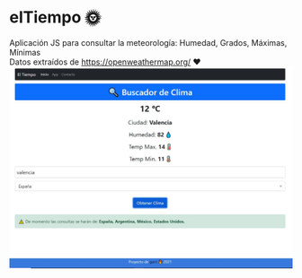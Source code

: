 # elTiempo 🌞
Aplicación JS para consultar la meteorología: Humedad, Grados, Máximas, Mínimas</br>
Datos extraídos de https://openweathermap.org/ ❤️
![Alt text](https://github.com/Garri7/elTiempo/blob/main/img/Captura12.JPG?raw=true)
